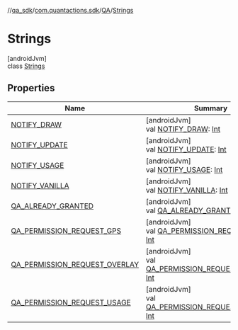 //[qa_sdk](../../../../index.md)/[com.quantactions.sdk](../../index.md)/[QA](../index.md)/[Strings](index.md)

# Strings

[androidJvm]\
class [Strings](index.md)

## Properties

| Name | Summary |
|---|---|
| [NOTIFY_DRAW](-n-o-t-i-f-y_-d-r-a-w.md) | [androidJvm]<br>val [NOTIFY_DRAW](-n-o-t-i-f-y_-d-r-a-w.md): [Int](https://kotlinlang.org/api/latest/jvm/stdlib/kotlin/-int/index.html) |
| [NOTIFY_UPDATE](-n-o-t-i-f-y_-u-p-d-a-t-e.md) | [androidJvm]<br>val [NOTIFY_UPDATE](-n-o-t-i-f-y_-u-p-d-a-t-e.md): [Int](https://kotlinlang.org/api/latest/jvm/stdlib/kotlin/-int/index.html) |
| [NOTIFY_USAGE](-n-o-t-i-f-y_-u-s-a-g-e.md) | [androidJvm]<br>val [NOTIFY_USAGE](-n-o-t-i-f-y_-u-s-a-g-e.md): [Int](https://kotlinlang.org/api/latest/jvm/stdlib/kotlin/-int/index.html) |
| [NOTIFY_VANILLA](-n-o-t-i-f-y_-v-a-n-i-l-l-a.md) | [androidJvm]<br>val [NOTIFY_VANILLA](-n-o-t-i-f-y_-v-a-n-i-l-l-a.md): [Int](https://kotlinlang.org/api/latest/jvm/stdlib/kotlin/-int/index.html) |
| [QA_ALREADY_GRANTED](-q-a_-a-l-r-e-a-d-y_-g-r-a-n-t-e-d.md) | [androidJvm]<br>val [QA_ALREADY_GRANTED](-q-a_-a-l-r-e-a-d-y_-g-r-a-n-t-e-d.md): [Int](https://kotlinlang.org/api/latest/jvm/stdlib/kotlin/-int/index.html) |
| [QA_PERMISSION_REQUEST_GPS](-q-a_-p-e-r-m-i-s-s-i-o-n_-r-e-q-u-e-s-t_-g-p-s.md) | [androidJvm]<br>val [QA_PERMISSION_REQUEST_GPS](-q-a_-p-e-r-m-i-s-s-i-o-n_-r-e-q-u-e-s-t_-g-p-s.md): [Int](https://kotlinlang.org/api/latest/jvm/stdlib/kotlin/-int/index.html) |
| [QA_PERMISSION_REQUEST_OVERLAY](-q-a_-p-e-r-m-i-s-s-i-o-n_-r-e-q-u-e-s-t_-o-v-e-r-l-a-y.md) | [androidJvm]<br>val [QA_PERMISSION_REQUEST_OVERLAY](-q-a_-p-e-r-m-i-s-s-i-o-n_-r-e-q-u-e-s-t_-o-v-e-r-l-a-y.md): [Int](https://kotlinlang.org/api/latest/jvm/stdlib/kotlin/-int/index.html) |
| [QA_PERMISSION_REQUEST_USAGE](-q-a_-p-e-r-m-i-s-s-i-o-n_-r-e-q-u-e-s-t_-u-s-a-g-e.md) | [androidJvm]<br>val [QA_PERMISSION_REQUEST_USAGE](-q-a_-p-e-r-m-i-s-s-i-o-n_-r-e-q-u-e-s-t_-u-s-a-g-e.md): [Int](https://kotlinlang.org/api/latest/jvm/stdlib/kotlin/-int/index.html) |
